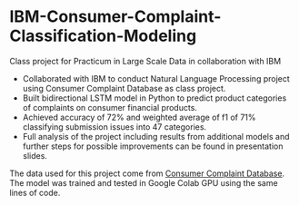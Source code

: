 # IBM-Consumer-Complaint-Classification-Modeling
Class project for Practicum in Large Scale Data in collaboration with IBM

  + Collaborated with IBM to conduct Natural Language Processing project using Consumer Complaint Database as class project.
  + Built bidirectional LSTM model in Python to predict product categories of complaints on consumer financial products.
  + Achieved accuracy of 72% and weighted average of f1 of 71% classifying submission issues into 47 categories.
  + Full analysis of the project including results from additional models and further steps for possible improvements can be found in presentation slides.

The data used for this project come from [Consumer Complaint Database](https://www.consumerfinance.gov/data-research/consumer-complaints/). The model was trained and tested in Google Colab GPU using the same lines of code.
